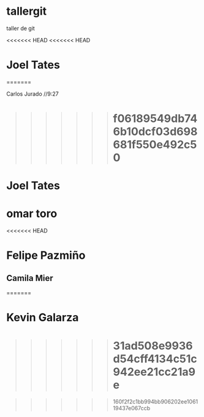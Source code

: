 # tallergit

taller de git

<!-- Carlos Jurado -->

<<<<<<< HEAD
<<<<<<< HEAD

# Joel Tates

=======

Carlos Jurado //9:27

> > > > > > > # f06189549db746b10dcf03d698681f550e492c50

# Joel Tates

# omar toro

<<<<<<< HEAD

# Felipe Pazmiño

## Camila Mier

=======
# Kevin Galarza
> > > > > > > # 31ad508e9936d54cff4134c51c942ee21cc21a9e


> > > > > > > 160f2f2c1bb994bb906202ee106119437e067ccb

